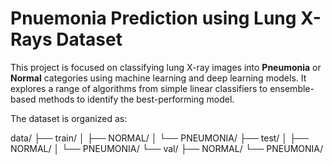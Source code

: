 # Pnuemonia Prediction using Lung X-Rays Dataset


This project is focused on classifying lung X-ray images into **Pneumonia** or **Normal** categories using machine learning and deep learning models. It explores a range of algorithms from simple linear classifiers to ensemble-based methods to identify the best-performing model. 

The dataset is organized as:

data/
├── train/
│ ├── NORMAL/
│ └── PNEUMONIA/
├── test/
│ ├── NORMAL/
│ └── PNEUMONIA/
└── val/
├── NORMAL/
└── PNEUMONIA/


